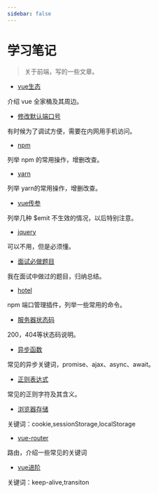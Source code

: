```yaml
---
sidebar: false
---
```


# 学习笔记

> 关于前端，写的一些文章。

- [vue生态](./vue.md)

介绍 vue 全家桶及其周边。

- [修改默认端口号](./change-port.md)

有时候为了调试方便，需要在内网用手机访问。

- [npm](./npm.md)

列举 npm 的常用操作，增删改查。

- [yarn](./yarn.md)

列举 yarn的常用操作，增删改查。

- [vue传参](./vue-emit.md)

列举几种 $emit 不生效的情况，以后特别注意。

- [jquery](./jquery.md)

可以不用，但是必须懂。

- [面试必做题目](./examination-question.md)

我在面试中做过的题目，归纳总结。

- [hotel](./hotel.md)

npm 端口管理插件，列举一些常用的命令。

- [服务器状态码](./http-status-code.md)

200，404等状态码说明。

- [异步函数](./async.md)

常见的异步关键词，promise、ajax、async、await。

- [正则表达式](./regexp.md)

常见的正则字符及其含义。

- [浏览器存储](./webstorage.md)

关键词：cookie,sessionStorage,localStorage

- [vue-router](./vue-router.md)

路由，介绍一些常见的关键词

- [vue进阶](./vue-knowledge-update.md)

关键词：keep-alive,transiton